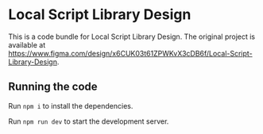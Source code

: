 
  # Local Script Library Design

  This is a code bundle for Local Script Library Design. The original project is available at https://www.figma.com/design/x6CUK03t61ZPWKvX3cDB6f/Local-Script-Library-Design.

  ## Running the code

  Run `npm i` to install the dependencies.

  Run `npm run dev` to start the development server.
  